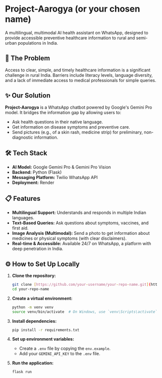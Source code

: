 # Project-Aarogya (or your chosen name)

A multilingual, multimodal AI health assistant on WhatsApp, designed to provide accessible preventive healthcare information to rural and semi-urban populations in India.

## 🚀 The Problem

Access to clear, simple, and timely healthcare information is a significant challenge in rural India. Barriers include literacy levels, language diversity, and a lack of immediate access to medical professionals for simple queries.

## ✨ Our Solution

**Project-Aarogya** is a WhatsApp chatbot powered by Google's Gemini Pro model. It bridges the information gap by allowing users to:
- Ask health questions in their native language.
- Get information on disease symptoms and preventive care.
- Send pictures (e.g., of a skin rash, medicine strip) for preliminary, non-diagnostic information.

## 🛠️ Tech Stack

- **AI Model:** Google Gemini Pro & Gemini Pro Vision
- **Backend:** Python (Flask)
- **Messaging Platform:** Twilio WhatsApp API
- **Deployment:** Render

## 📋 Features

- **Multilingual Support:** Understands and responds in multiple Indian languages.
- **Text-Based Queries:** Ask questions about symptoms, vaccines, and first aid.
- **Image Analysis (Multimodal):** Send a photo to get information about medicines or physical symptoms (with clear disclaimers).
- **Real-time & Accessible:** Available 24/7 on WhatsApp, a platform with deep penetration in India.

## ⚙️ How to Set Up Locally

1.  **Clone the repository:**
    ```bash
    git clone [https://github.com/your-username/your-repo-name.git](https://github.com/your-username/your-repo-name.git)
    cd your-repo-name
    ```
2.  **Create a virtual environment:**
    ```bash
    python -m venv venv
    source venv/bin/activate  # On Windows, use `venv\Scripts\activate`
    ```
3.  **Install dependencies:**
    ```bash
    pip install -r requirements.txt
    ```
4.  **Set up environment variables:**
    -   Create a `.env` file by copying the `env.example`.
    -   Add your `GEMINI_API_KEY` to the `.env` file.

5.  **Run the application:**
    ```bash
    flask run
    ```
